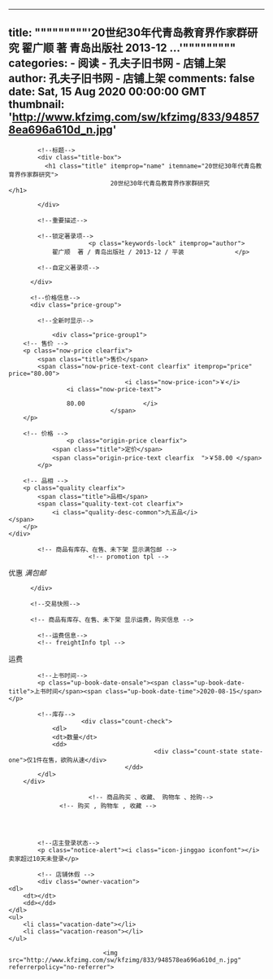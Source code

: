 
---
title: """""""""'20世纪30年代青岛教育界作家群研究
                            翟广顺  著
                            青岛出版社
                            2013-12
   ...'"""""""""
categories: 
    - 阅读
    - 孔夫子旧书网 - 店铺上架
author: 孔夫子旧书网 - 店铺上架
comments: false
date: Sat, 15 Aug 2020 00:00:00 GMT
thumbnail: 'http://www.kfzimg.com/sw/kfzimg/833/948578ea696a610d_n.jpg'
---

<div>   
<div class="base-info">

            <!--标题-->
            <div class="title-box">
              <h1 class="title" itemprop="name" itemname="20世纪30年代青岛教育界作家群研究">
                                20世纪30年代青岛教育界作家群研究              </h1>
              
            </div>

            <!--重要描述-->
            
            <!--锁定著录项-->
                          <p class="keywords-lock" itemprop="author">
                翟广顺  著 / 青岛出版社 / 2013-12 / 平装              </p>
            
            <!--自定义著录项-->
            
          </div>

          <!--价格信息-->
          <div class="price-group">

            <!--全新时显示-->
            
                <div class="price-group1">
        <!-- 售价 -->
        <p class="now-price clearfix">
            <span class="title">售价</span>
            <span class="now-price-text-cont clearfix" itemprop="price" price="80.00">
                                    <i class="now-price-icon">￥</i>
                    <i class="now-price-text">
                
                    80.00                </i>
                                </span>
        </p>

        <!-- 价格 -->
                    <p class="origin-price clearfix">
                <span class="title">定价</span>
                <span class="origin-price-text clearfix  ">￥58.00 </span>
            </p>
        
        <!-- 品相 -->
        <p class="quality clearfix">
            <span class="title">品相</span>
            <span class="quality-text-cot clearfix">
                <i class="quality-desc-common">九五品</i>            </span>
        </p>
    </div>

            <!-- 商品有库存、在售、未下架 显示满包邮 -->
                          <!-- promotion tpl -->
<div class="price-group2 br-t1">
    <p class="promotion">
        <span class="title">优惠</span>
        <span class="promotion-text">
        <i class="icon-manbaoyou">满包邮</i>
        <a class="exp-discount-txt" href="http://book.kongfz.com/238901/2281422820/undefined"></a>
        </span>
    </p>
</div>
            
          </div>

          <!--交易快照-->
          
          <!-- 商品有库存、在售、未下架 显示运费，购买信息 -->
          
            <!--运费信息-->
            <!-- freightInfo tpl -->
<div class="carry" id="carry-box">
    <div class="carry-title"><span>运费</span></div>
    <div class="carry-cont">
        <div class="send-from"></div>
        <span class="right_txt">
            <span class="sel_text">
                <span class="city-picker pos_info red_d0" style="display: none;">
                    <label class="error"><span class="red_arrow"></span>请选择所在地</label>
                </span>
                 <span class="pull-right m_t10 iconfont_order icon_jt_down_black city-picker-input" data-toggle="city-picker"></span>
                <span class="iconfont">
                    <i class="icon-xiala"></i>
                    <i class="icon-shangshou"></i>
                </span>
            </span>
        </span>
        <div class="express-wrapper"></div>
    </div>
</div>

            <!--上书时间-->
            <p class="up-book-date-onsale"><span class="up-book-date-title">上书时间</span><span class="up-book-date-time">2020-08-15</span> </p>

            <!--库存-->
                        <div class="count-check">
                <dl>
                <dt>数量</dt>
                <dd>
                                            <div class="count-state state-one">仅1件在售，欲购从速</div>
                                    </dd>
            </dl>
        </div>

                          <!-- 商品购买 、收藏、 购物车 、抢购-->
                  <!-- 购买 , 购物车 , 收藏 -->
    
    

            
            <!--店主登录状态-->
            <p class="notice-alert"><i class="icon-jinggao iconfont"></i>卖家超过10天未登录</p>

            <!-- 店铺休假 -->
            <div class="owner-vacation">
    <dl>
        <dt></dt>
        <dd></dd>
    </dl>
    <ul>
        <li class="vacation-date"></li>
        <li class="vacation-reason"></li>
    </ul>
</div>


          
          
                              <img src="http://www.kfzimg.com/sw/kfzimg/833/948578ea696a610d_n.jpg" referrerpolicy="no-referrer">  
</div>
            